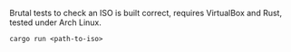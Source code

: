 Brutal tests to check an ISO is built correct, requires VirtualBox and
Rust, tested under Arch Linux.

```shell script
cargo run <path-to-iso>
```
